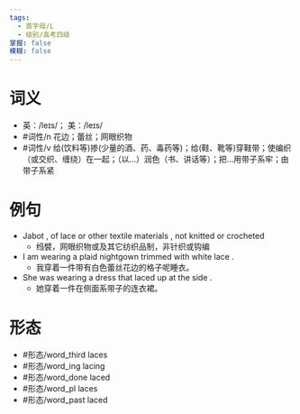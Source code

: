 ```yaml
---
tags:
  - 首字母/L
  - 级别/高考四级
掌握: false
模糊: false
---
```

# 词义
- 英：/leɪs/； 美：/leɪs/
- #词性/n  花边；蕾丝；网眼织物
- #词性/v  给(饮料等)掺(少量的酒、药、毒药等)；给(鞋、靴等)穿鞋带；使编织（或交织、缠绕）在一起；（以…）润色（书、讲话等）；把…用带子系牢；由带子系紧
# 例句
- Jabot , of lace or other textile materials , not knitted or crocheted
	- 绉襞，网眼织物或及其它纺织品制，非针织或钩编
- I am wearing a plaid nightgown trimmed with white lace .
	- 我穿着一件带有白色蕾丝花边的格子呢睡衣。
- She was wearing a dress that laced up at the side .
	- 她穿着一件在侧面系带子的连衣裙。
# 形态
- #形态/word_third laces
- #形态/word_ing lacing
- #形态/word_done laced
- #形态/word_pl laces
- #形态/word_past laced
